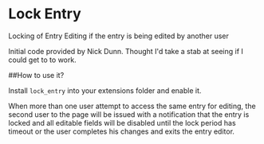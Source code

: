 Lock Entry
==========

Locking of Entry Editing if the entry is being edited by another user

Initial code provided by Nick Dunn. Thought I'd take a stab at seeing if I could get to to work.

##How to use it?

Install `lock_entry` into your extensions folder and enable it.

When more than one user attempt to access the same entry for editing, the second user to the page will be issued with a notification that the entry is locked and all editable fields will be disabled until the lock period has timeout or the user completes his changes and exits the entry editor.